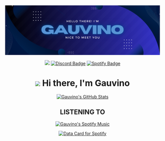 [![Hi, I'm Gauvino](./assets/Banner.png)](#)

<span align="center">
  
  <a href="mailto:contact@uruk.dev"><img src="https://img.shields.io/badge/Gmail-D14836?style=for-the-badge&logo=gmail&logoColor=white" /></a>
  [![Discord Badge](https://img.shields.io/badge/Discord-7289DA?style=for-the-badge&logo=discord&logoColor=white)](https://discord.com/users/Gauvino)
  [![Spotify Badge](https://img.shields.io/badge/Spotify-1ED760?&style=for-the-badge&logo=spotify&logoColor=white)](https://open.spotify.com/user/11174424210)
  
</span>

<div align="center">
   <h1><img src="https://media.tenor.com/images/af1b615e4f90567a1328b7c320d3a601/tenor.gif" width="30"/> Hi there, I'm Gauvino</h1>

<span align="center">

  [![Gauvino's GitHub Stats](https://github-readme-stats.vercel.app/api?username=gauvino&show_icons=true&line_height=27&count_private=true&title_color=ffffff&text_color=c9cacc&icon_color=6E40F3&bg_color=2F3640)](#)

</span>

<h2>LISTENING TO</h2>

<span align="center">
  
  [![Gauvino's Spotify Music]([https://data-card-for-spotify.herokuapp.com/api/card?user_id=11174424210])](#)
  
</span>

<a href="https://data-card-for-spotify.herokuapp.com/card?user_id=11174424210">
  <img src="" alt="Data Card for Spotify">
</a>
